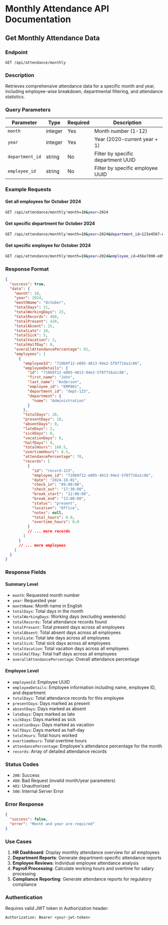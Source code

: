 # Monthly Attendance API Documentation

## Get Monthly Attendance Data

### Endpoint
```
GET /api/attendance/monthly
```

### Description
Retrieves comprehensive attendance data for a specific month and year, including employee-wise breakdown, departmental filtering, and attendance statistics.

### Query Parameters

| Parameter | Type | Required | Description |
|-----------|------|----------|-------------|
| `month` | integer | Yes | Month number (1-12) |
| `year` | integer | Yes | Year (2020-current year + 1) |
| `department_id` | string | No | Filter by specific department UUID |
| `employee_id` | string | No | Filter by specific employee UUID |

### Example Requests

#### Get all employees for October 2024
```bash
GET /api/attendance/monthly?month=10&year=2024
```

#### Get specific department for October 2024
```bash
GET /api/attendance/monthly?month=10&year=2024&department_id=123e4567-e89b-12d3-a456-426614174000
```

#### Get specific employee for October 2024
```bash
GET /api/attendance/monthly?month=10&year=2024&employee_id=456e7890-e89b-12d3-a456-426614174001
```

### Response Format

```json
{
  "success": true,
  "data": {
    "month": 10,
    "year": 2024,
    "monthName": "October",
    "totalDays": 31,
    "totalWorkingDays": 23,
    "totalRecords": 460,
    "totalPresent": 420,
    "totalAbsent": 15,
    "totalLate": 18,
    "totalSick": 5,
    "totalVacation": 2,
    "totalHalfDay": 0,
    "overallAttendancePercentage": 91,
    "employees": [
      {
        "employeeId": "710b9f12-e085-4813-94e2-5f8f716a1c86",
        "employeeDetails": {
          "id": "710b9f12-e085-4813-94e2-5f8f716a1c86",
          "first_name": "John",
          "last_name": "Anderson",
          "employee_id": "EMP001",
          "department_id": "dept-123",
          "department": {
            "name": "Administration"
          }
        },
        "totalDays": 20,
        "presentDays": 18,
        "absentDays": 0,
        "lateDays": 2,
        "sickDays": 0,
        "vacationDays": 0,
        "halfDays": 0,
        "totalHours": 160.5,
        "overtimeHours": 8.5,
        "attendancePercentage": 78,
        "records": [
          {
            "id": "record-123",
            "employee_id": "710b9f12-e085-4813-94e2-5f8f716a1c86",
            "date": "2024-10-01",
            "check_in": "09:00:00",
            "check_out": "17:30:00",
            "break_start": "12:00:00",
            "break_end": "13:00:00",
            "status": "present",
            "location": "Office",
            "notes": null,
            "total_hours": 8.0,
            "overtime_hours": 0.0
          }
          // ... more records
        ]
      }
      // ... more employees
    ]
  }
}
```

### Response Fields

#### Summary Level
- `month`: Requested month number
- `year`: Requested year
- `monthName`: Month name in English
- `totalDays`: Total days in the month
- `totalWorkingDays`: Working days (excluding weekends)
- `totalRecords`: Total attendance records found
- `totalPresent`: Total present days across all employees
- `totalAbsent`: Total absent days across all employees
- `totalLate`: Total late days across all employees
- `totalSick`: Total sick days across all employees
- `totalVacation`: Total vacation days across all employees
- `totalHalfDay`: Total half days across all employees
- `overallAttendancePercentage`: Overall attendance percentage

#### Employee Level
- `employeeId`: Employee UUID
- `employeeDetails`: Employee information including name, employee ID, and department
- `totalDays`: Total attendance records for this employee
- `presentDays`: Days marked as present
- `absentDays`: Days marked as absent
- `lateDays`: Days marked as late
- `sickDays`: Days marked as sick
- `vacationDays`: Days marked as vacation
- `halfDays`: Days marked as half-day
- `totalHours`: Total hours worked
- `overtimeHours`: Total overtime hours
- `attendancePercentage`: Employee's attendance percentage for the month
- `records`: Array of detailed attendance records

### Status Codes

- `200`: Success
- `400`: Bad Request (invalid month/year parameters)
- `401`: Unauthorized
- `500`: Internal Server Error

### Error Response

```json
{
  "success": false,
  "error": "Month and year are required"
}
```

### Use Cases

1. **HR Dashboard**: Display monthly attendance overview for all employees
2. **Department Reports**: Generate department-specific attendance reports
3. **Employee Reviews**: Individual employee attendance analysis
4. **Payroll Processing**: Calculate working hours and overtime for salary processing
5. **Compliance Reporting**: Generate attendance reports for regulatory compliance

### Authentication
Requires valid JWT token in Authorization header:
```
Authorization: Bearer <your-jwt-token>
```